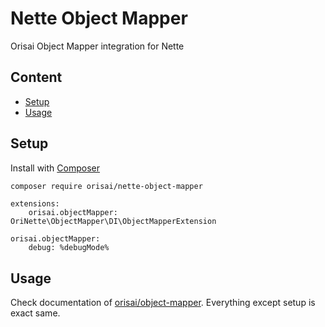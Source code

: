 # Nette Object Mapper

Orisai Object Mapper integration for Nette

## Content

- [Setup](#setup)
- [Usage](#usage)

## Setup

Install with [Composer](https://getcomposer.org)

```sh
composer require orisai/nette-object-mapper
```

```neon
extensions:
	orisai.objectMapper: OriNette\ObjectMapper\DI\ObjectMapperExtension

orisai.objectMapper:
	debug: %debugMode%
```

## Usage

Check documentation of [orisai/object-mapper](https://github.com/orisai/object-mapper). Everything except setup is exact
same.
